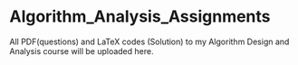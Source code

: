 # Algorithm_Analysis_Assignments

All PDF(questions) and LaTeX codes (Solution) to my Algorithm Design and Analysis course will be uploaded here.
